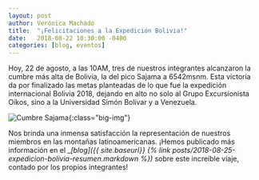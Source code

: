 ```yaml
---
layout: post
author: Verónica Machado
title:  "¡Felicitaciones a la Expedición Bolivia!"
date:   2018-08-22 10:30:00 -0400
categories: [blog, eventos]
---
```



Hoy, 22 de agosto, a las 10AM, tres de nuestros integrantes alcanzaron la cumbre más alta de Bolivia, la del pico Sajama a 6542msnm. Esta victoria da por finalizado las metas planteadas de lo que fue la expedición internacional Bolivia 2018, dejando en alto no solo al Grupo Excursionista Oikos, sino a la Universidad Simón Bolívar y a Venezuela. 

![Cumbre Sajama](http://gdurl.com/8ixm){:class="big-img"}

Nos brinda una inmensa satisfacción la representación de nuestros miembros en las montañas latinoamericanas. ¡Hemos publicado más información en el __[blog]({{ site.baseurl}} {% link _posts/2018-08-25-expedicion-bolivia-resumen.markdown %})__ sobre este increíble viaje, contado por los propios integrantes!